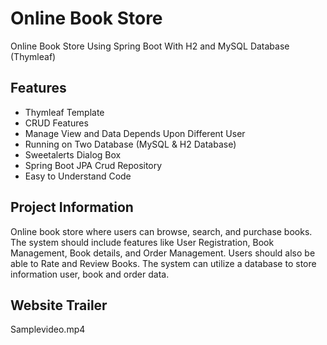 # Online Book Store
Online Book Store Using Spring Boot With H2 and MySQL Database (Thymleaf)

## Features
- Thymleaf Template
- CRUD Features
- Manage View and Data Depends Upon Different User 
- Running on Two Database (MySQL & H2 Database)
- Sweetalerts Dialog Box
- Spring Boot JPA Crud Repository
- Easy to Understand Code

 ## Project Information
Online book store where users can browse, search, and purchase books. The system should include features like User Registration, Book Management, Book details, and Order Management. Users should also be able to Rate and Review Books. The system can utilize a database to store information user, book and order data.

## Website Trailer
Samplevideo.mp4 
